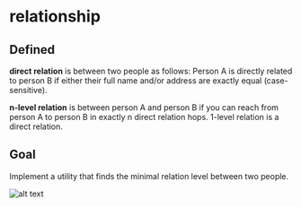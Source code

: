# relationship

## Defined 

**direct relation** is between two people as follows: Person A is directly related to
person B if either their full name and/or address are exactly equal (case-sensitive).


**n-level relation** is between person A and person B if you can reach from person A
to person B in exactly n direct relation hops. 1-level relation is a direct relation.

## Goal

Implement a utility that finds the minimal relation level between two people.


![alt text](https://github.com/orrpaz/relationship/blob/main/relationship.jpg?raw=true)
